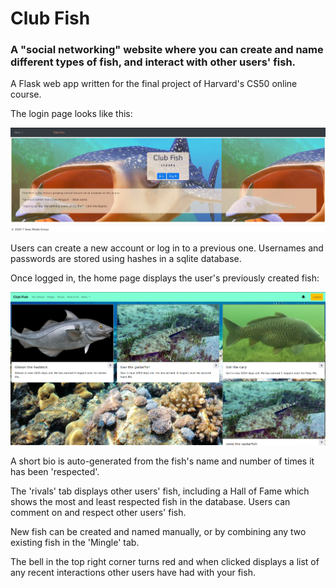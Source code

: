 # Club Fish

### A "social networking" website where you can create and name different types of fish, and interact with other users' fish.

A Flask web app written for the final project of Harvard's CS50 online course.

The login page looks like this:

![](static/images/welcome.png)

Users can create a new account or log in to a previous one. Usernames and passwords are stored using hashes in a sqlite database.

Once logged in, the home page displays the user's previously created fish:

![](static/images/home.png)

A short bio is auto-generated from the fish's name and number of times it has been 'respected'.

The 'rivals' tab displays other users' fish, including a Hall of Fame which shows the most and least respected fish in the database. Users can comment on and respect other users' fish.

New fish can be created and named manually, or by combining any two existing fish in the 'Mingle' tab.

The bell in the top right corner turns red and when clicked displays a list of any recent interactions other users have had with your fish.